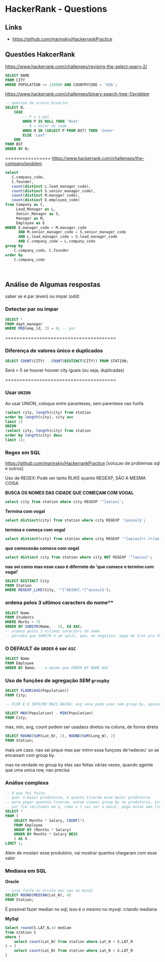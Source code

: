 # HackerRank - Questions

## Links

+ https://github.com/marinskiy/HackerrankPractice 

## Questões HakcerRank

https://www.hackerrank.com/challenges/revising-the-select-query-2/

```sql
SELECT NAME
FROM CITY
WHERE POPULATION >= 120000 AND COUNTRYCODE = 'USA';
```


https://www.hackerrank.com/challenges/binary-search-tree-1/problem

```sql
-- questao de arvore binaria:
SELECT N,
    CASE
        -- P = o pai
        WHEN P IS NULL THEN 'Root'
        -- N = Valor do node
        WHEN N IN (SELECT P FROM BST) THEN 'Inner'
        ELSE 'Leaf'
    END
FROM BST
ORDER BY N;
```

================
https://www.hackerrank.com/challenges/the-company/problem

```sql
select 
   C.company_code, 
   C.founder,
   count(distinct L.lead_manager_code),
   count(distinct S.senior_manager_code),
   count(distinct M.manager_code),
   count(distinct E.employee_code)
from Company as C,
     Lead_Manager as L,
     Senior_Manager as S,
     Manager as M,
     Employee as E 
WHERE E.manager_code = M.manager_code 
      AND M.senior_manager_code = S.senior_manager_code
      AND L.lead_manager_code = S.lead_manager_code
      AND C.company_code = L.company_code
group by 
    C.company_code, C.founder
order by 
    C.company_code
```

​                            





## Análise de Algumas respostas

saber se é par (even) ou impar (odd)

### Detectar par ou impar

```SQL
SELECT *
FROM dept_manager
WHERE MOD(emp_id, 2) = 0; -- par
```

=======================================

### Diferença de valores único e duplicados

```sql
SELECT COUNT(CITY) - COUNT(DISTINCT(CITY)) FROM STATION;
```

Será > 0 se houver houver city iguais (ou seja, duplicadas)

=======================================

### Usar `UNION`

Ao usar UNION, coloque entre paranteses, sem parentese nao funfa

```sql
(select city, length(city) from station
order by length(city), city asc
limit 1)
UNION
(select city, length(city) from station
order by length(city) desc
limit 1);
```

### Regex em SQL

https://github.com/marinskiy/HackerrankPractice [soluçao de problemas sql e outros]

Uso de REGEX: Pode ser tanto RLIKE quanto REGEXP, SÃO A MESMA COISA


**BUSCA OS NOMES DAS CIDADE QUE COMEÇAM COM VOGAL**

```sql
select city from station where city REGEXP '^[aeiou]';
```

**Termina com vogal**

```sql
select distinct(city) from station where city REGEXP '[aeiou]$';
```

**termina e começa com vogal**

```sql
select distinct(city) from station where city REGEXP '^[aeiou]+(.)+[aeiou]$';
```

**que comecenão comece com  vogal**

```sql
select distinct city from station where city NOT REGEXP '^[aeiou]';
```

**nao sei como mas esse caso é difernete do 'que comece e termine com vogal'**

```sql
SELECT DISTINCT City
FROM Station
WHERE REGEXP_LIKE(City, '^[^AEIOU].*[^aeiou]$');
```



### ordena pelos 3 ultimos caracters do nome**

```sql
SELECT Name
FROM Students
WHERE Marks > 75
ORDER BY SUBSTR(Name, - 3), Id ASC;
-- ordena pelos 3 ultimos caracters do nome
-- perceba que SUBSTR é um split, que, se negativo, epga de tras pra fenrete como em python
```



### O DEFAULT de `ORDER` é ser `ASC`

```sql
SELECT Name
FROM Employee
ORDER BY Name; -- o mesmo que ORDER BY NAME ASC
```

### Uso de funções de agregação *SEM* `groupby`

```sql
SELECT FLOOR(AVG(Population))
FROM City;

-- FLOR É O INTEIRO MAIS BAIOX; avg voce pode usar sem group by, apenas com os registro que vinhere

SELECT MAX(Population) - MIN(Population)
FROM City;
```

max, min, avg, count podem ser usadaos diretos na coluna, de forma direta

```sql
SELECT ROUND(SUM(Lat_N), 2), ROUND(SUM(Long_W), 2)
FROM Station;
```

mais um caso. nao sei prque mas par mimn essa funçoes de'redeceu' so se encaixam com group by.

mas na verdade no group by elas sao feitas várias vezes, quando qgente que uma unica row, nao precisa

### Análise complexa

```sql
-- O que foi feito
-- quer o maior produtorio, e quanto tiveram esse maior produtorio
-- para pegar quantos tiveram, entao usamos group by no produtorio, ordenamos ao invez para nao precisar do max (pode ser que funcione tabem)
-- por fim lmiitamos em 1, como o 1 vai ser o maior, pega entao uma linha resolvendo a questâo
SELECT *
FROM (
    SELECT Months * Salary, COUNT(*)
    FROM Employee
    GROUP BY (Months * Salary)
    ORDER BY Months * Salary DESC
    ) AS X
LIMIT 1;
```

Além de mostarr esse produtório, vai mostrar quantos chegaram com esse valor

### Mediana em SQL

**Oracle**

```sql
-- isso funfa no orcale mas nao no mysql
SELECT ROUND(MEDIAN(Lat_N), 4)
FROM Station;
```

É possivel fazer median no sql; isso é o mesmo no mysql: criando mediana

**MySql**

```sql
Select round(S.LAT_N,4) mediam 
from station S 
where (
    select count(Lat_N) from station where Lat_N < S.LAT_N 
) = (
    select count(Lat_N) from station where Lat_N > S.LAT_N
)
```

